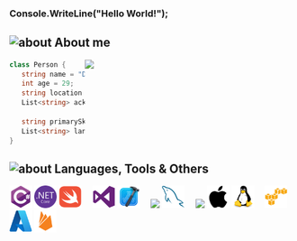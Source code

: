 ### Console.WriteLine("Hello World!");


## <img width="35" alt="about" src="https://uxwing.com/wp-content/themes/uxwing/download/07-web-app-development/programmer.png"> About me

<img align="right" width="370" src="https://i2.wp.com/allhtaccess.info/wp-content/uploads/2018/03/programming.gif?fit=1281%2C716&ssl=1" />

```csharp
class Person {
   string name = "Douglas Santos";
   int age = 29;
   string location = "Belo Horizonte, MG";
   List<string> acknowledgements = new List<string> { "Backend", "Mobile" };

   string primarySkillset = "ALGUMAS HABILIDADES";
   List<string> languages = new List<string> { ".Net", "Swifft", "SwiftUI" } ;
}
```

## <img width="45" alt="about" src="https://www.svgrepo.com/show/372816/code-badge.svg"> Languages, Tools & Others

<p float="left">
   <img height="40" src="https://raw.githubusercontent.com/devicons/devicon/master/icons/csharp/csharp-original.svg">
   <img height="40" src="https://raw.githubusercontent.com/devicons/devicon/master/icons/dotnetcore/dotnetcore-original.svg">
   <img height="40" src="https://raw.githubusercontent.com/devicons/devicon/master/icons/swift/swift-original.svg">
   &nbsp;&nbsp;&nbsp;
   <img height="40" src="https://raw.githubusercontent.com/devicons/devicon/master/icons/visualstudio/visualstudio-plain.svg">
   <img height="40" src="https://raw.githubusercontent.com/devicons/devicon/master/icons/xcode/xcode-original.svg">
   &nbsp;&nbsp;&nbsp;
   <img height="40" src="https://www.svgrepo.com/show/303229/microsoft-sql-server-logo.svg">
   <img height="40" src="https://raw.githubusercontent.com/devicons/devicon/master/icons/mysql/mysql-original.svg">
   &nbsp;&nbsp;&nbsp;
   <img height="40" src="https://raw.githubusercontent.com/benc-uk/icon-collection/master/logos/microsoft-sq-1.svg">
   <img height="40" src="https://raw.githubusercontent.com/devicons/devicon/master/icons/apple/apple-original.svg">
   <img height="40" src="https://raw.githubusercontent.com/devicons/devicon/master/icons/linux/linux-original.svg">
   &nbsp;&nbsp;&nbsp;
   <img height="40" src="https://raw.githubusercontent.com/devicons/devicon/master/icons/amazonwebservices/amazonwebservices-original.svg">
   <img height="40" src="https://raw.githubusercontent.com/devicons/devicon/master/icons/azure/azure-original.svg">
   <img height="40" src="https://raw.githubusercontent.com/devicons/devicon/master/icons/firebase/firebase-plain.svg">
</p>
